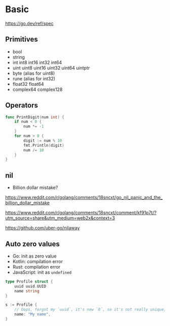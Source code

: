 # Basic

https://go.dev/ref/spec

## Primitives

* bool
* string
* int  int8  int16  int32  int64
* uint uint8 uint16 uint32 uint64 uintptr
* byte (alias for uint8)
* rune (alias for int32)
* float32 float64
* complex64 complex128

## Operators

```go
func PrintDigit(num int) {
    if num < 0 {
        num *= -1
    }
    for num > 0 {
        digit := num % 10
        fmt.Println(digit)
        num /= 10
    }
}
```

## nil

* Billion dollar mistake?

https://www.reddit.com/r/golang/comments/18sncxt/go_nil_panic_and_the_billion_dollar_mistake

https://www.reddit.com/r/golang/comments/18sncxt/comment/kf91p7t/?utm_source=share&utm_medium=web2x&context=3

https://github.com/uber-go/nilaway

## Auto zero values

* Go: init as zero value
* Kotlin: compilation error
* Rust: compilation error
* JavaScript: init as `undefined`

```go
type Profile struct {
    uuid uuid.UUID
    name string
}

s := Profile {
    // Oops, forgot my `uuid`, it's now `0`, so it's not really unique, is it?
    name: "My name",
}
```
